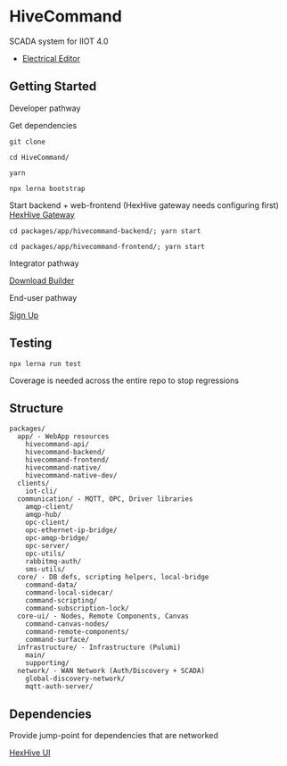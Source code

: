 # HiveCommand

SCADA system for IIOT 4.0

- [Electrical Editor](packages/core-ui/command-electrical-editor/README.md)

## Getting Started

Developer pathway

Get dependencies
```
git clone 

cd HiveCommand/

yarn

npx lerna bootstrap
```

Start backend + web-frontend (HexHive gateway needs configuring first) [HexHive Gateway](https://github.com/TheTechCompany/HexHive)
```
cd packages/app/hivecommand-backend/; yarn start

cd packages/app/hivecommand-frontend/; yarn start

```


Integrator pathway

[Download Builder](https://github.com/TheTechCompany/HiveCommand/releases)

End-user pathway

[Sign Up](https://hivecommand.dev)

## Testing

```
npx lerna run test
```

Coverage is needed across the entire repo to stop regressions

## Structure

```
packages/
  app/ - WebApp resources
    hivecommand-api/
    hivecommand-backend/
    hivecommand-frontend/
    hivecommand-native/
    hivecommand-native-dev/
  clients/
    iot-cli/
  communication/ - MQTT, OPC, Driver libraries
    amqp-client/
    amqp-hub/
    opc-client/
    opc-ethernet-ip-bridge/
    opc-amqp-bridge/
    opc-server/
    opc-utils/
    rabbitmq-auth/
    sms-utils/
  core/ - DB defs, scripting helpers, local-bridge
    command-data/
    command-local-sidecar/
    command-scripting/
    command-subscription-lock/
  core-ui/ - Nodes, Remote Components, Canvas
    command-canvas-nodes/
    command-remote-components/
    command-surface/
  infrastructure/ - Infrastructure (Pulumi)
    main/
    supporting/
  network/ - WAN Network (Auth/Discovery + SCADA)
    global-discovery-network/
    mqtt-auth-server/
```

## Dependencies

Provide jump-point for dependencies that are networked

[HexHive UI](https://github.com/TheTechCompany/HiveUI)
